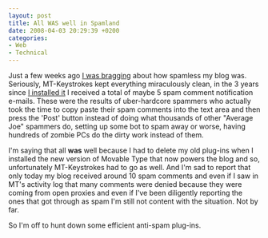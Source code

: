 ```yaml
---
layout: post
title: All WAS well in Spamland
date: 2008-04-03 20:29:39 +0200
categories:
- Web
- Technical
---
```

Just a few weeks ago <a href="http://www.rusiczki.net/blog/archives/2008/03/12/all_is_well_in_spamland">I was bragging</a> about how spamless my blog was. Seriously, MT-Keystrokes kept everything miraculously clean, in the 3 years since <a href="http://www.rusiczki.net/blog/archives/2005/03/28/mt_keystrokes">I installed it</a> I received a total of maybe 5 spam comment notification e-mails. These were the results of uber-hardcore spammers who actually took the time to copy paste their spam comments into the text area and then press the 'Post' button instead of doing what thousands of other "Average Joe" spammers do, setting up some bot to spam away or worse, having hundreds of zombie PCs do the dirty work instead of them.

I'm saying that all <strong>was</strong> well because I had to delete my old plug-ins when I installed the new version of Movable Type that now powers the blog and so, unfortunately MT-Keystrokes had to go as well. And I'm sad to report that only today my blog received around 10 spam comments and even if I saw in MT's activity log that many comments were denied because they were coming from open proxies and even if I've been diligently reporting the ones that got through as spam I'm still not content with the situation. Not by far.

So I'm off to hunt down some efficient anti-spam plug-ins.

